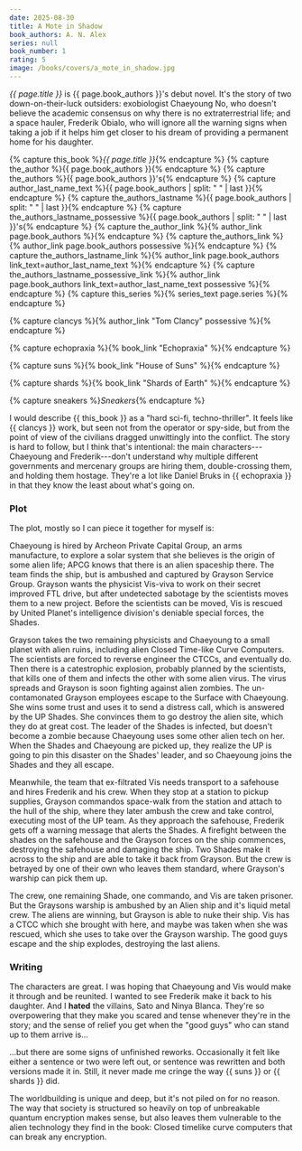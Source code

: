 ```yaml
---
date: 2025-08-30
title: A Mote in Shadow
book_authors: A. N. Alex
series: null
book_number: 1
rating: 5
image: /books/covers/a_mote_in_shadow.jpg
---
```


<cite class="book-title">{{ page.title }}</cite> is <span
class="author-name">{{ page.book_authors }}</span>'s debut novel. It's the
story of two down-on-their-luck outsiders: exobiologist Chaeyoung No, who
doesn't believe the academic consensus on why there is no extraterrestrial
life; and a space hauler, Frederik Obialo, who will ignore all the warning
signs when taking a job if it helps him get closer to his dream of providing a
permanent home for his daughter.

{% capture this_book %}<cite class="book-title">{{ page.title }}</cite>{% endcapture %}
{% capture the_author %}<span class="author-name">{{ page.book_authors }}</span>{% endcapture %}
{% capture the_authors %}<span class="author-name">{{ page.book_authors }}</span>'s{% endcapture %}
{% capture author_last_name_text %}{{ page.book_authors | split: " " | last }}{% endcapture %}
{% capture the_authors_lastname %}<span class="author-name">{{ page.book_authors | split: " " | last }}</span>{% endcapture %}
{% capture the_authors_lastname_possessive %}<span class="author-name">{{ page.book_authors | split: " " | last }}</span>'s{% endcapture %}
{% capture the_author_link %}{% author_link page.book_authors %}{% endcapture %}
{% capture the_authors_link %}{% author_link page.book_authors possessive %}{% endcapture %}
{% capture the_authors_lastname_link %}{% author_link page.book_authors link_text=author_last_name_text %}{% endcapture %}
{% capture the_authors_lastname_possessive_link %}{% author_link page.book_authors link_text=author_last_name_text possessive %}{% endcapture %}
{% capture this_series %}{% series_text page.series %}{% endcapture %}

{% capture clancys %}{% author_link "Tom Clancy" possessive %}{% endcapture %}

{% capture echopraxia %}{% book_link "Echopraxia" %}{% endcapture %}

{% capture suns %}{% book_link "House of Suns" %}{% endcapture %}

{% capture shards %}{% book_link "Shards of Earth" %}{% endcapture %}

{% capture sneakers %}<cite class="movie-title">Sneakers</cite>{% endcapture %}

I would describe {{ this_book }} as a "hard sci-fi, techno-thriller". It feels
like {{ clancys }} work, but seen not from the operator or spy-side, but from
the point of view of the civilians dragged unwittingly into the conflict. The
story is hard to follow, but I think that's intentional: the main
characters---Chaeyoung and Frederik---don't understand why multiple different
governments and mercenary groups are hiring them, double-crossing them, and
holding them hostage. They're a lot like Daniel Bruks in {{ echopraxia }} in
that they know the least about what's going on.

### Plot

The plot, mostly so I can piece it together for myself is:

Chaeyoung is hired by Archeon Private Capital Group, an arms manufacture, to
explore a solar system that she believes is the origin of some alien life;
APCG knows that there is an alien spaceship there. The team finds the ship,
but is ambushed and captured by Grayson Service Group. Grayson wants the
physicist Vis-viva to work on their secret improved FTL drive, but after
undetected sabotage by the scientists moves them to a new project. Before the
scientists can be moved, Vis is rescued by United Planet's intelligence
division's deniable special forces, the Shades.

Grayson takes the two remaining physicists and Chaeyoung to a small planet
with alien ruins, including alien Closed Time-like Curve Computers. The
scientists are forced to reverse engineer the CTCCs, and eventually do. Then
there is a catestrophic explosion, probably planned by the scientists, that
kills one of them and infects the other with some alien virus. The virus
spreads and Grayson is soon fighting against alien zombies. The
un-contamonated Grayson employees escape to the Surface with Chaeyoung. She
wins some trust and uses it to send a distress call, which is answered by the
UP Shades. She convinces them to go destroy the alien site, which they do at
great cost. The leader of the Shades is infected, but doesn't become a zombie
because Chaeyoung uses some other alien tech on her. When the Shades and
Chaeyoung are picked up, they realize the UP is going to pin this disaster on
the Shades' leader, and so Chaeyoung joins the Shades and they all escape.

Meanwhile, the team that ex-filtrated Vis needs transport to a safehouse and
hires Frederik and his crew. When they stop at a station to pickup supplies,
Grayson commandos space-walk from the station and attach to the hull of the
ship, where they later ambush the crew and take control, executing most of the
UP team. As they approach the safehouse, Frederik gets off a warning message
that alerts the Shades. A firefight between the shades on the safehouse and
the Grayson forces on the ship commences, destroying the safehouse and
damaging the ship. Two Shades make it across to the ship and are able to take
it back from Grayson. But the crew is betrayed by one of their own who leaves
them standard, where Grayson's warship can pick them up.

The crew, one remaining Shade, one commando, and Vis are taken prisoner. But
the Graysons warship is ambushed by an Alien ship and it's liquid metal crew.
The aliens are winning, but Grayson is able to nuke their ship. Vis has a CTCC
which she brought with here, and maybe was taken when she was rescued, which
she uses to take over the Grayson warship. The good guys escape and the ship
explodes, destroying the last aliens.

### Writing

The characters are great. I was hoping that Chaeyoung and Vis would make it
through and be reunited. I wanted to see Frederik make it back to his
daughter. And I **hated** the villains, Sato and Ninya Blanca. They're so
overpowering that they make you scared and tense whenever they're in the
story; and the sense of relief you get when the "good guys" who can stand up
to them arrive is...

...but there are some signs of unfinished reworks. Occasionally it felt
like either a sentence or two were left out, or sentence was rewritten and
both versions made it in. Still, it never made me cringe the way {{ suns }} or
{{ shards }} did.

The worldbuilding is unique and deep, but it's not piled on for no reason. The
way that society is structured so heavily on top of unbreakable quantum
encryption makes sense, but also leaves them vulnerable to the alien
technology they find in the book: Closed timelike curve computers that can
break any encryption.
